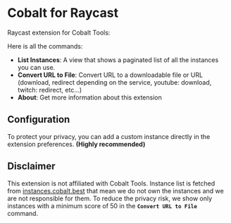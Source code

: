 # Cobalt for Raycast

Raycast extension for Cobalt Tools:

Here is all the commands:

- **List Instances**: A view that shows a paginated list of all the instances you can use.
- **Convert URL to File**: Convert URL to a downloadable file or URL (download, redirect depending on the service, youtube: download, twitch: redirect, etc...)
- **About**: Get more information about this extension

## Configuration

To protect your privacy, you can add a custom instance directly in the extension preferences. **(Highly recommended)**

## Disclaimer
This extension is not affiliated with Cobalt Tools.
Instance list is fetched from [instances.cobalt.best](https://instances.cobalt.best) that mean we do not own the instances and we are not responsible for them.
To reduce the privacy risk, we show only instances with a minimum score of 50 in the **`Convert URL to File`** command.